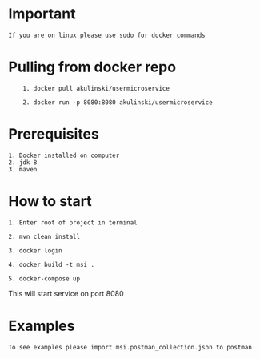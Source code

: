 
# Important

```
If you are on linux please use sudo for docker commands
```

# Pulling from docker repo 

```$xslt
    1. docker pull akulinski/usermicroservice 
```
```$xslt
    2. docker run -p 8080:8080 akulinski/usermicroservice
```

 # Prerequisites
  ```$xslt
1. Docker installed on computer
2. jdk 8
3. maven
```

# How to start
   
```$xslt
1. Enter root of project in terminal
```
```$xslt
2. mvn clean install
```
```$xslt
3. docker login
```

```$xslt
4. docker build -t msi .
```

```$xslt
5. docker-compose up
```

This will start service on port 8080

# Examples

```
To see examples please import msi.postman_collection.json to postman
``` 
